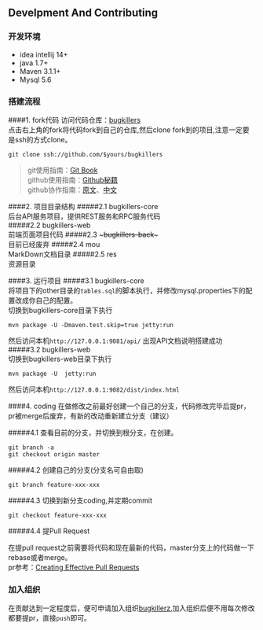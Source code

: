 ## Develpment And Contributing  
### 开发环境
* idea intellij 14+
* java 1.7+
* Maven 3.1.1+
* Mysql 5.6

### 搭建流程
####1. fork代码
访问代码仓库：[bugkillers](https://github.com/qq291462491/bugkillers)  
点击右上角的fork将代码fork到自己的仓库,然后clone fork到的项目,注意一定要是ssh的方式clone。     
```
git clone ssh://github.com/$yours/bugkillers
```    
> git使用指南：[Git Book](https://git-scm.com/book/zh/v1)      
> github使用指南：[Github秘籍](https://github.com/bugkillerz/github-cheat-sheet/blob/master/README.zh-cn.md)     
> github协作指南：[原文](http://code.tutsplus.com/articles/team-collaboration-with-github--net-29876)、[中文](http://blog.csdn.net/lw5180822/article/details/14121751)

####2. 项目目录结构
#####2.1 bugkillers-core         
后台API服务项目，提供REST服务和RPC服务代码   
#####2.2 bugkillers-web          
前端页面项目代码 
#####2.3 ~~~bugkillers-back~~~       
目前已经废弃
#####2.4 mou      
MarkDown文档目录
#####2.5 res        
资源目录

####3. 运行项目
#####3.1 bugkillers-core      
将项目下的other目录的`tables.sql`的脚本执行，并修改mysql.properties下的配置改成你自己的配置。        
切换到bugkillers-core目录下执行     
```
mvn package -U -Dmaven.test.skip=true jetty:run
```             
然后访问本机`http://127.0.0.1:9081/api/`
出现API文档说明搭建成功
#####3.2 bugkillers-web    
切换到bugkillers-web目录下执行     
```
mvn package -U  jetty:run
```             
然后访问本机`http://127.0.0.1:9082/dist/index.html`

####4. coding
在做修改之前最好创建一个自己的分支，代码修改完毕后提pr，pr被merge后废弃，有新的改动重新建立分支（建议）        
  
#####4.1 查看目前的分支，并切换到根分支，在创建。            
```
git branch -a 
git checkout origin master
```

#####4.2  创建自己的分支(分支名可自由取)    
```
git branch feature-xxx-xxx
```

#####4.3  切换到新分支coding,并定期commit     
```
git checkout feature-xxx-xxx
```

#####4.4  提Pull Request   
    
在提pull request之前需要将代码和现在最新的代码，master分支上的代码做一下rebase或者merge。     
pr参考：[Creating Effective Pull Requests](http://codeinthehole.com/writing/pull-requests-and-other-good-practices-for-teams-using-github/)

### 加入组织
在贡献达到一定程度后，便可申请加入组织[bugkillerz](https://github.com/bugkillerz),加入组织后便不用每次修改都要提pr，直接`push`即可。
